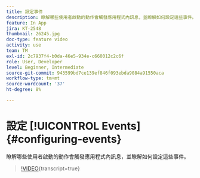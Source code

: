 ```yaml
---
title: 設定事件
description: 瞭解哪些使用者啟動的動作會觸發應用程式內訊息，並瞭解如何設定這些事件。
feature: In App
jira: KT-2548
thumbnail: 26245.jpg
doc-type: feature video
activity: use
team: TM
exl-id: 2c7937f4-b0da-46e5-934e-c660012c2c6f
role: User, Developer
level: Beginner, Intermediate
source-git-commit: 943599bd7ce139ef846f093ebda9084a91550aca
workflow-type: tm+mt
source-wordcount: '37'
ht-degree: 8%

---
```


# 設定 [!UICONTROL Events] {#configuring-events}

瞭解哪些使用者啟動的動作會觸發應用程式內訊息，並瞭解如何設定這些事件。

>[!VIDEO](https://video.tv.adobe.com/v/26245?learn=on){transcript=true}
